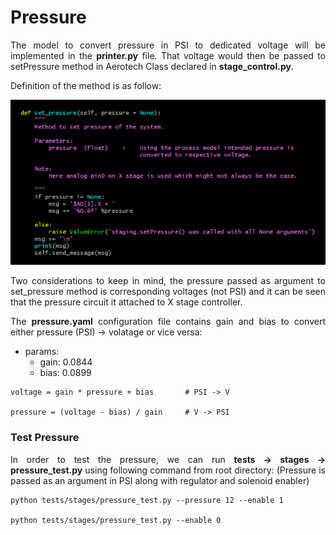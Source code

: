 # Pressure 

<p align="justify">The model to convert pressure in PSI to dedicated voltage will be implemented in the <b>printer.py</b> file. That voltage would then be passed to setPressure method in Aerotech Class declared in <b>stage_control.py</b>.</p>

Definition of the method is as follow:

![](./../assets/pressure_method.png)

<p align="justify">Two considerations to keep in mind, the pressure passed as argument to set_pressure method is corresponding voltages (not PSI) and it can be seen that the pressure circuit it attached to X stage controller.</p>

<p align="justify">The <b>pressure.yaml</b> configuration file contains gain and bias to convert either pressure (PSI) -> volatage or vice versa:</p>

- params:
    - gain: 0.0844
    - bias: 0.0899

```
voltage = gain * pressure + bias       # PSI -> V

pressure = (voltage - bias) / gain     # V -> PSI
```

### Test Pressure
<p align="justify">In order to test the pressure, we can run <b>tests -> stages -> pressure_test.py</b> using following command from root directory: (Pressure is passed as an argument in PSI along with regulator and solenoid enabler)</p>

```
python tests/stages/pressure_test.py --pressure 12 --enable 1 

python tests/stages/pressure_test.py --enable 0
```

